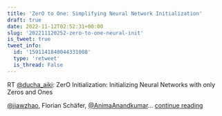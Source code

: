 ```yaml
---
title: 'ZerO to One: Simplifying Neural Network Initialization'
draft: true
date: 2022-11-12T02:52:31+00:00
slug: '202211120252-zero-to-one-neural-init'
is_tweet: true
tweet_info:
  id: '1591141840044331008'
  type: 'retweet'
  is_thread: False
---
```




RT [@ducha_aiki](https://x.com/ducha_aiki): ZerO Initialization: Initializing Neural Networks with only Zeros and Ones
 
[@jiawzhao](https://x.com/jiawzhao),  Florian Schäfer, [@AnimaAnandkumar](https://x.com/AnimaAnandkumar)… [continue reading](https://x.com/sytelus/status/1591141840044331008)
